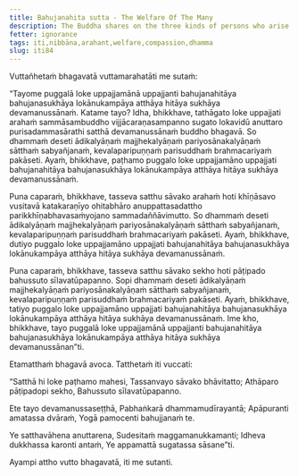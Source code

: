 ```yaml
---
title: Bahujanahita sutta - The Welfare Of The Many
description: The Buddha shares on the three kinds of persons who arise in the world for the welfare of the many - 1) the Tathāgata, 2) the Arahant, and 3) the trainee.
fetter: ignorance
tags: iti,nibbāna,arahant,welfare,compassion,dhamma
slug: iti84
---
```


Vuttañhetaṁ bhagavatā vuttamarahatāti me sutaṁ:

“Tayome puggalā loke uppajjamānā uppajjanti bahujanahitāya bahujanasukhāya lokānukampāya atthāya hitāya sukhāya devamanussānaṁ. Katame tayo? Idha, bhikkhave, tathāgato loke uppajjati arahaṁ sammāsambuddho vijjācaraṇasampanno sugato lokavidū anuttaro purisadammasārathi satthā devamanussānaṁ buddho bhagavā. So dhammaṁ deseti ādikalyāṇaṁ majjhekalyāṇaṁ pariyosānakalyāṇaṁ sātthaṁ sabyañjanaṁ, kevalaparipuṇṇaṁ parisuddhaṁ brahmacariyaṁ pakāseti. Ayaṁ, bhikkhave, paṭhamo puggalo loke uppajjamāno uppajjati bahujanahitāya bahujanasukhāya lokānukampāya atthāya hitāya sukhāya devamanussānaṁ.

Puna caparaṁ, bhikkhave, tasseva satthu sāvako arahaṁ hoti khīṇāsavo vusitavā katakaraṇīyo ohitabhāro anuppattasadattho parikkhīṇabhavasaṁyojano sammadaññāvimutto. So dhammaṁ deseti ādikalyāṇaṁ majjhekalyāṇaṁ pariyosānakalyāṇaṁ sātthaṁ sabyañjanaṁ, kevalaparipuṇṇaṁ parisuddhaṁ brahmacariyaṁ pakāseti. Ayaṁ, bhikkhave, dutiyo puggalo loke uppajjamāno uppajjati bahujanahitāya bahujanasukhāya lokānukampāya atthāya hitāya sukhāya devamanussānaṁ.

Puna caparaṁ, bhikkhave, tasseva satthu sāvako sekho hoti pāṭipado bahussuto sīlavatūpapanno. Sopi dhammaṁ deseti ādikalyāṇaṁ majjhekalyāṇaṁ pariyosānakalyāṇaṁ sātthaṁ sabyañjanaṁ, kevalaparipuṇṇaṁ parisuddhaṁ brahmacariyaṁ pakāseti. Ayaṁ, bhikkhave, tatiyo puggalo loke uppajjamāno uppajjati bahujanahitāya bahujanasukhāya lokānukampāya atthāya hitāya sukhāya devamanussānaṁ. Ime kho, bhikkhave, tayo puggalā loke uppajjamānā uppajjanti bahujanahitāya bahujanasukhāya lokānukampāya atthāya hitāya sukhāya devamanussānan”ti.

Etamatthaṁ bhagavā avoca. Tatthetaṁ iti vuccati:

“Satthā hi loke paṭhamo mahesi,
Tassanvayo sāvako bhāvitatto;
Athāparo pāṭipadopi sekho,
Bahussuto sīlavatūpapanno.

Ete tayo devamanussaseṭṭhā,
Pabhaṅkarā dhammamudīrayantā;
Apāpuranti amatassa dvāraṁ,
Yogā pamocenti bahujjanaṁ te.

Ye satthavāhena anuttarena,
Sudesitaṁ maggamanukkamanti;
Idheva dukkhassa karonti antaṁ,
Ye appamattā sugatassa sāsane”ti.

Ayampi attho vutto bhagavatā, iti me sutanti.
